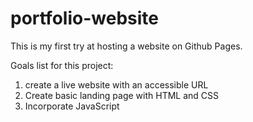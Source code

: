 # portfolio-website
This is my first try at hosting a website on Github Pages.

Goals list for this project:
1) create a live website with an accessible URL
2) Create basic landing page with HTML and CSS
3) Incorporate JavaScript
